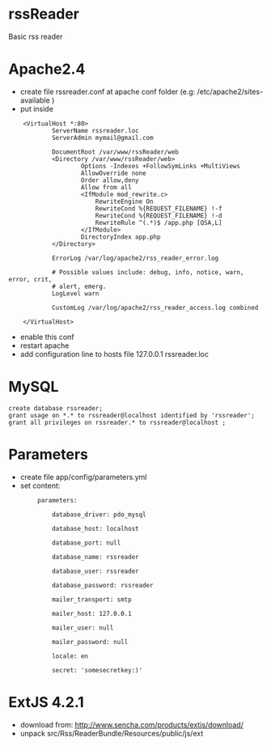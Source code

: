 rssReader
=========

Basic rss reader

Apache2.4
=============================================================
- create file rssreader.conf at apache conf folder (e.g: /etc/apache2/sites-available )
- put inside
```
    <VirtualHost *:80>
            ServerName rssreader.loc
            ServerAdmin mymail@gmail.com

            DocumentRoot /var/www/rssReader/web
            <Directory /var/www/rssReader/web>
                    Options -Indexes +FollowSymLinks +MultiViews
                    AllowOverride none
                    Order allow,deny
                    Allow from all
                    <IfModule mod_rewrite.c>
                        RewriteEngine On
                        RewriteCond %{REQUEST_FILENAME} !-f
                        RewriteCond %{REQUEST_FILENAME} !-d
                        RewriteRule ^(.*)$ /app.php [QSA,L]
                    </IfModule>
                    DirectoryIndex app.php
            </Directory>

            ErrorLog /var/log/apache2/rss_reader_error.log

            # Possible values include: debug, info, notice, warn, error, crit,
            # alert, emerg.
            LogLevel warn

            CustomLog /var/log/apache2/rss_reader_access.log combined

    </VirtualHost>
```
- enable this conf
- restart apache
- add configuration line to hosts file
    127.0.0.1   rssreader.loc

MySQL
=============================================================
```
create database rssreader;
grant usage on *.* to rssreader@localhost identified by 'rssreader';
grant all privileges on rssreader.* to rssreader@localhost ;
```

Parameters
=============================================================
- create file app/config/parameters.yml
- set content:
```
        parameters:

            database_driver: pdo_mysql

            database_host: localhost

            database_port: null

            database_name: rssreader

            database_user: rssreader

            database_password: rssreader

            mailer_transport: smtp

            mailer_host: 127.0.0.1

            mailer_user: null

            mailer_password: null

            locale: en

            secret: 'somesecretkey:)'
```

ExtJS 4.2.1
=============================================================
- download from: http://www.sencha.com/products/extjs/download/
- unpack src/Rss/ReaderBundle/Resources/public/js/ext
